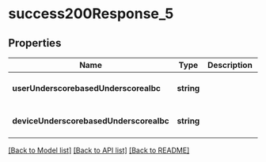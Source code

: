 # success200Response_5

## Properties
Name | Type | Description | Notes
------------ | ------------- | ------------- | -------------
**userUnderscorebasedUnderscorealbc** | **string** |  | [optional] [default to null]
**deviceUnderscorebasedUnderscorealbc** | **string** |  | [optional] [default to null]

[[Back to Model list]](../README.md#documentation-for-models) [[Back to API list]](../README.md#documentation-for-api-endpoints) [[Back to README]](../README.md)



